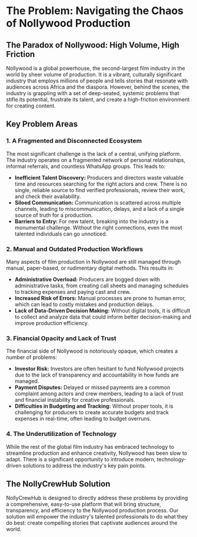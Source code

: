 # The Problem: Navigating the Chaos of Nollywood Production

## The Paradox of Nollywood: High Volume, High Friction

Nollywood is a global powerhouse, the second-largest film industry in the world by sheer volume of production. It is a vibrant, culturally significant industry that employs millions of people and tells stories that resonate with audiences across Africa and the diaspora. However, behind the scenes, the industry is grappling with a set of deep-seated, systemic problems that stifle its potential, frustrate its talent, and create a high-friction environment for creating content.

## Key Problem Areas

### 1. A Fragmented and Disconnected Ecosystem

The most significant challenge is the lack of a central, unifying platform. The industry operates on a fragmented network of personal relationships, informal referrals, and countless WhatsApp groups. This leads to:

*   **Inefficient Talent Discovery:** Producers and directors waste valuable time and resources searching for the right actors and crew. There is no single, reliable source to find verified professionals, review their work, and check their availability.
*   **Siloed Communication:** Communication is scattered across multiple channels, leading to miscommunication, delays, and a lack of a single source of truth for a production.
*   **Barriers to Entry:** For new talent, breaking into the industry is a monumental challenge. Without the right connections, even the most talented individuals can go unnoticed.

### 2. Manual and Outdated Production Workflows

Many aspects of film production in Nollywood are still managed through manual, paper-based, or rudimentary digital methods. This results in:

*   **Administrative Overload:** Producers are bogged down with administrative tasks, from creating call sheets and managing schedules to tracking expenses and paying cast and crew.
*   **Increased Risk of Errors:** Manual processes are prone to human error, which can lead to costly mistakes and production delays.
*   **Lack of Data-Driven Decision Making:** Without digital tools, it is difficult to collect and analyze data that could inform better decision-making and improve production efficiency.

### 3. Financial Opacity and Lack of Trust

The financial side of Nollywood is notoriously opaque, which creates a number of problems:

*   **Investor Risk:** Investors are often hesitant to fund Nollywood projects due to the lack of transparency and accountability in how funds are managed.
*   **Payment Disputes:** Delayed or missed payments are a common complaint among actors and crew members, leading to a lack of trust and financial instability for creative professionals.
*   **Difficulties in Budgeting and Tracking:** Without proper tools, it is challenging for producers to create accurate budgets and track expenses in real-time, often leading to budget overruns.

### 4. The Underutilization of Technology

While the rest of the global film industry has embraced technology to streamline production and enhance creativity, Nollywood has been slow to adapt. There is a significant opportunity to introduce modern, technology-driven solutions to address the industry's key pain points.

## The NollyCrewHub Solution

NollyCrewHub is designed to directly address these problems by providing a comprehensive, easy-to-use platform that will bring structure, transparency, and efficiency to the Nollywood production process. Our solution will empower the industry's talented professionals to do what they do best: create compelling stories that captivate audiences around the world.
